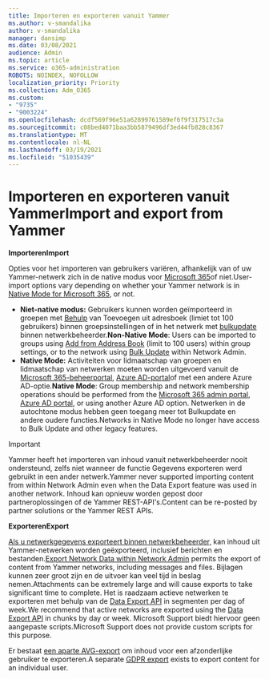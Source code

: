 ```yaml
---
title: Importeren en exporteren vanuit Yammer
ms.author: v-smandalika
author: v-smandalika
manager: dansimp
ms.date: 03/08/2021
audience: Admin
ms.topic: article
ms.service: o365-administration
ROBOTS: NOINDEX, NOFOLLOW
localization_priority: Priority
ms.collection: Adm_O365
ms.custom:
- "9735"
- "9003224"
ms.openlocfilehash: dcdf569f96e51a62899761589ef6f9f317517c3a
ms.sourcegitcommit: c08bed4071baa3bb5879496df3ed44fb828c8367
ms.translationtype: MT
ms.contentlocale: nl-NL
ms.lasthandoff: 03/19/2021
ms.locfileid: "51035439"
---
```

# <a name="import-and-export-from-yammer"></a><span data-ttu-id="eb9e8-102">Importeren en exporteren vanuit Yammer</span><span class="sxs-lookup"><span data-stu-id="eb9e8-102">Import and export from Yammer</span></span>

<span data-ttu-id="eb9e8-103">**Importeren**</span><span class="sxs-lookup"><span data-stu-id="eb9e8-103">**Import**</span></span>

<span data-ttu-id="eb9e8-104">Opties voor het importeren van gebruikers variëren, afhankelijk van of uw Yammer-netwerk zich in de native modus voor [Microsoft 365](https://docs.microsoft.com/yammer/configure-your-yammer-network/overview-native-mode)of niet.</span><span class="sxs-lookup"><span data-stu-id="eb9e8-104">User-import options vary depending on whether your Yammer network is in [Native Mode for Microsoft 365](https://docs.microsoft.com/yammer/configure-your-yammer-network/overview-native-mode), or not.</span></span>

- <span data-ttu-id="eb9e8-105">**Niet-native modus:** Gebruikers kunnen worden geïmporteerd in groepen met [Behulp](https://support.microsoft.com/office/manage-yammer-community-members-75253554-d0f3-4148-b835-e6a9a8a0c294) van Toevoegen uit adresboek (limiet tot 100 gebruikers) binnen groepsinstellingen of in het netwerk met [bulkupdate](https://docs.microsoft.com/yammer/manage-yammer-users/add-block-or-remove-users) binnen netwerkbeheerder.</span><span class="sxs-lookup"><span data-stu-id="eb9e8-105">**Non-Native Mode**: Users can be imported to groups using [Add from Address Book](https://support.microsoft.com/office/manage-yammer-community-members-75253554-d0f3-4148-b835-e6a9a8a0c294) (limit to 100 users) within group settings, or to the network using [Bulk Update](https://docs.microsoft.com/yammer/manage-yammer-users/add-block-or-remove-users) within Network Admin.</span></span>
- <span data-ttu-id="eb9e8-106">**Native Mode:** Activiteiten voor lidmaatschap van groepen en lidmaatschap van netwerken moeten worden uitgevoerd vanuit de [Microsoft 365-beheerportal](https://docs.microsoft.com/microsoft-365/admin/add-users), [Azure AD-portal](https://docs.microsoft.com/azure/active-directory/fundamentals/add-users-azure-active-directory)of met een andere Azure AD-optie.</span><span class="sxs-lookup"><span data-stu-id="eb9e8-106">**Native Mode**: Group membership and network membership operations should be performed from the [Microsoft 365 admin portal](https://docs.microsoft.com/microsoft-365/admin/add-users), [Azure AD portal](https://docs.microsoft.com/azure/active-directory/fundamentals/add-users-azure-active-directory), or using another Azure AD option.</span></span> <span data-ttu-id="eb9e8-107">Netwerken in de autochtone modus hebben geen toegang meer tot Bulkupdate en andere oudere functies.</span><span class="sxs-lookup"><span data-stu-id="eb9e8-107">Networks in Native Mode no longer have access to Bulk Update and other legacy features.</span></span>

> [!IMPORTANT]
> <span data-ttu-id="eb9e8-108">Yammer heeft het importeren van inhoud vanuit netwerkbeheerder nooit ondersteund, zelfs niet wanneer de functie Gegevens exporteren werd gebruikt in een ander netwerk.</span><span class="sxs-lookup"><span data-stu-id="eb9e8-108">Yammer never supported importing content from within Network Admin even when the Data Export feature was used in another network.</span></span> <span data-ttu-id="eb9e8-109">Inhoud kan opnieuw worden gepost door partneroplossingen of de Yammer REST-API's.</span><span class="sxs-lookup"><span data-stu-id="eb9e8-109">Content can be re-posted by partner solutions or the Yammer REST APIs.</span></span>

<span data-ttu-id="eb9e8-110">**Exporteren**</span><span class="sxs-lookup"><span data-stu-id="eb9e8-110">**Export**</span></span>

<span data-ttu-id="eb9e8-111">[Als u netwerkgegevens exporteert binnen netwerkbeheerder,](https://docs.microsoft.com/yammer/manage-security-and-compliance/export-yammer-enterprise-data) kan inhoud uit Yammer-netwerken worden geëxporteerd, inclusief berichten en bestanden.</span><span class="sxs-lookup"><span data-stu-id="eb9e8-111">[Export Network Data within Network Admin](https://docs.microsoft.com/yammer/manage-security-and-compliance/export-yammer-enterprise-data) permits the export of content from Yammer networks, including messages and files.</span></span> <span data-ttu-id="eb9e8-112">Bijlagen kunnen zeer groot zijn en de uitvoer kan veel tijd in beslag nemen.</span><span class="sxs-lookup"><span data-stu-id="eb9e8-112">Attachments can be extremely large and will cause exports to take significant time to complete.</span></span> <span data-ttu-id="eb9e8-113">Het is raadzaam actieve netwerken te exporteren met behulp van de [Data Export API](https://developer.yammer.com/docs/data-export-api) in segmenten per dag of week.</span><span class="sxs-lookup"><span data-stu-id="eb9e8-113">We recommend that active networks are exported using the [Data Export API](https://developer.yammer.com/docs/data-export-api) in chunks by day or week.</span></span> <span data-ttu-id="eb9e8-114">Microsoft Support biedt hiervoor geen aangepaste scripts.</span><span class="sxs-lookup"><span data-stu-id="eb9e8-114">Microsoft Support does not provide custom scripts for this purpose.</span></span>

<span data-ttu-id="eb9e8-115">Er bestaat [een aparte AVG-export](https://docs.microsoft.com/yammer/manage-security-and-compliance/gdpr-requests-in-yammer-enterprise) om inhoud voor een afzonderlijke gebruiker te exporteren.</span><span class="sxs-lookup"><span data-stu-id="eb9e8-115">A separate [GDPR export](https://docs.microsoft.com/yammer/manage-security-and-compliance/gdpr-requests-in-yammer-enterprise) exists to export content for an individual user.</span></span>